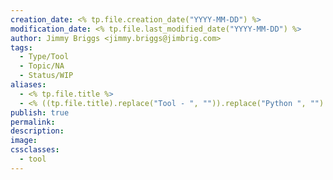 ```yaml
---
creation_date: <% tp.file.creation_date("YYYY-MM-DD") %>
modification_date: <% tp.file.last_modified_date("YYYY-MM-DD") %>
author: Jimmy Briggs <jimmy.briggs@jimbrig.com>
tags:
  - Type/Tool
  - Topic/NA
  - Status/WIP
aliases:
  - <% tp.file.title %>
  - <% ((tp.file.title).replace("Tool - ", "")).replace("Python ", "") %>
publish: true
permalink:
description:
image:
cssclasses:
  - tool
---
```

